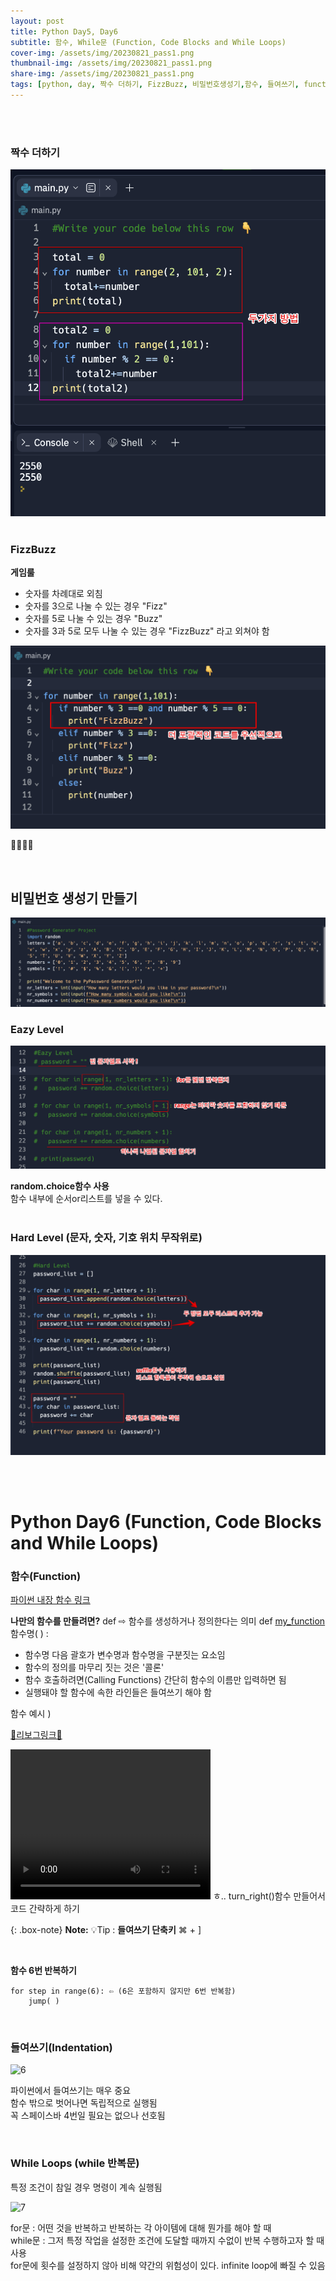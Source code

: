 ```yaml
---
layout: post
title: Python Day5, Day6
subtitle: 함수, While문 (Function, Code Blocks and While Loops)
cover-img: /assets/img/20230821_pass1.png
thumbnail-img: /assets/img/20230821_pass1.png
share-img: /assets/img/20230821_pass1.png
tags: [python, day, 짝수 더하기, FizzBuzz, 비밀번호생성기,함수, 들여쓰기, function, indentation, while문, 리보그, reeborg]
---
```

<br><br>

### 짝수 더하기  

![1](/assets/img/20230821_even.png)
<br><br>

### FizzBuzz   
**게임룰**  
- 숫자를 차례대로 외침
- 숫자를 3으로 나눌 수 있는 경우 "Fizz" 
- 숫자를 5로 나눌 수 있는 경우 "Buzz" 
- 숫자를 3과 5로 모두 나눌 수 있는 경우 "FizzBuzz" 라고 외쳐야 함
  
![2](/assets/img/20230821_fizzbuzz.png)

👏👏👏💯 

<br>

## 비밀번호 생성기 만들기  
![3](/assets/img/20230821_pass1.png)  


### Eazy Level
![4](/assets/img/20230821_pass2.png)  

**random.choice함수 사용**  
함수 내부에 순서or리스트를 넣을 수 있다.  
<br>
### Hard Level (문자, 숫자, 기호 위치 무작위로)
![5](/assets/img/20230821_pass3.png) 

<br><br>
# Python Day6 (Function, Code Blocks and While Loops)  

### 함수(Function)
[파이썬 내장 함수 링크](https://docs.python.org/3/library/functions.html)  


**나만의 함수를 만들려면?**
def ⇨ 함수를 생성하거나 정의한다는 의미
def <u>my_function</u> 함수명( ) : 
- 함수명 다음 괄호가 변수명과 함수명을 구분짓는 요소임
- 함수의 정의를 마무리 짓는 것은 '콜론'
- 함수 호출하려면(Calling Functions) 간단히 함수의 이름만 입력하면 됨 
- 실행돼야 할 함수에 속한 라인들은 들여쓰기 해야 함

함수 예시 ) 

[🤖리보그링크🤖](https://reeborg.ca/reeborg.html?lang=en&mode=python&menu=worlds%2Fmenus%2Freeborg_intro_en.json&name=Alone&url=worlds%2Ftutorial_en%2Falone.json)

<video width="320" height="240" controls>
  <source src="/assets/img/20230821_reeborg.mp4" type="video/mp4">
</video>  
ㅎ.. turn_right()함수 만들어서 코드 간략하게 하기

{: .box-note}
**Note:** 💡Tip :  **들여쓰기 단축키**   ⌘ + ] 

<br>

**함수 6번 반복하기**

~~~
for step in range(6): ⇦ (6은 포함하지 않지만 6번 반복함)
    jump( )
~~~

<br>

### 들여쓰기(Indentation)  
![6](/assets/img/20230821_inden1.png) 

파이썬에서 들여쓰기는 매우 중요  
함수 밖으로 벗어나면 독립적으로 실행됨  
꼭 스페이스바 4번일 필요는 없으나 선호됨  

<br>

### While Loops (while 반복문)  

특정 조건이 참일 경우 명령이 계속 실행됨  

![7](/assets/img/20230821_while.png)  


for문 : 어떤 것을 반복하고 반복하는 각 아이템에 대해 뭔가를 해야 할 때  
while문 : 그저 특정 작업을 설정한 조건에 도달할 때까지 수없이 반복 수행하고자 할 때 사용  
for문에 횟수를 설정하지 않아 비해 약간의 위험성이 있다. infinite loop에 빠질 수 있음  
